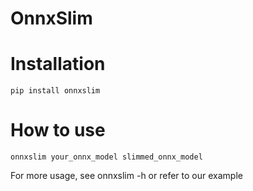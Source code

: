 # OnnxSlim


# Installation
```
pip install onnxslim
```

# How to use
```
onnxslim your_onnx_model slimmed_onnx_model
```
For more usage, see onnxslim -h or refer to our example 

